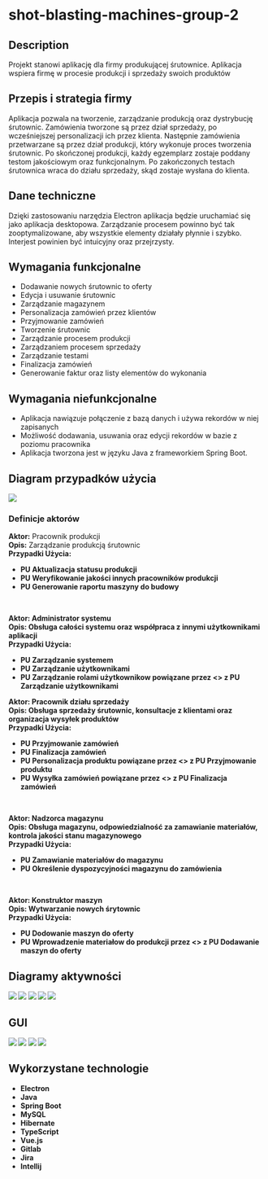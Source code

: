 # shot-blasting-machines-group-2

## Description
Projekt stanowi aplikację dla firmy produkującej śrutownice. Aplikacja wspiera firmę w procesie produkcji i sprzedaży swoich produktów

## Przepis i strategia firmy
Aplikacja pozwala na tworzenie, zarządzanie produkcją oraz dystrybucję śrutownic. Zamówienia tworzone są przez dział sprzedaży, po wcześniejszej personalizacji ich przez klienta. Następnie zamówienia przetwarzane są przez dział produkcji, który wykonuje proces tworzenia śrutownic. Po skończonej produkcji, każdy egzemplarz zostaje poddany testom jakościowym oraz funkcjonalnym. Po zakończonych testach śrutownica wraca do działu sprzedaży, skąd zostaje wysłana do klienta.

## Dane techniczne
Dzięki zastosowaniu narzędzia Electron aplikacja będzie uruchamiać się jako aplikacja desktopowa. Zarządzanie procesem powinno być tak zooptymalizowane, aby wszystkie elementy działały płynnie i szybko. Interjest powinien być intuicyjny oraz przejrzysty.

## Wymagania funkcjonalne
- Dodawanie nowych śrutownic to oferty
- Edycja i usuwanie śrutownic
- Zarządzanie magazynem
- Personalizacja zamówień przez klientów
- Przyjmowanie zamówień
- Tworzenie śrutownic
- Zarządzanie procesem produkcji
- Zarządzaniem procesem sprzedaży
- Zarządzanie testami
- Finalizacja zamówień
- Generowanie faktur oraz listy elementów do wykonania

## Wymagania niefunkcjonalne
- Aplikacja nawiązuje połączenie z bazą danych i używa rekordów w niej zapisanych
- Możliwość dodawania, usuwania oraz edycji rekordów w bazie z poziomu pracownika
- Aplikacja tworzona jest w języku Java z frameworkiem Spring Boot.

## Diagram przypadków użycia
![](/assets/DPU.png)

### Definicje aktorów
<b>Aktor:</b> Pracownik produkcji<br/>
<b>Opis:</b> Zarządzanie produkcją śrutownic<br/>
<b>Przypadki Użycia:<br/>
- PU Aktualizacja statusu produkcji<br/>
- PU Weryfikowanie jakości innych pracowników produkcji<br/>
- PU Generowanie raportu maszyny do budowy<br/>
<br/>

<b>Aktor:</b> Administrator systemu<br/>
<b>Opis:</b> Obsługa całości systemu oraz współpraca z innymi użytkownikami aplikacji<br/>
<b>Przypadki Użycia:<br/>
- PU Zarządzanie systemem<br/>
- PU Zarządzanie użytkownikami<br/>
- PU Zarządzanie rolami użytkownikow powiązane przez <<extend>> z PU Zarządzanie użytkownikami<br/>

<b>Aktor:</b> Pracownik działu sprzedaży<br/>
<b>Opis:</b> Obsługa sprzedaży śrutownic, konsultacje z klientami oraz organizacja wysyłek produktów<br/>
<b>Przypadki Użycia:<br/>
- PU Przyjmowanie zamówień<br/>
- PU Finalizacja zamówień<br/>
- PU Personalizacja produktu powiązane przez <<include>> z PU Przyjmowanie produktu<br/>
- PU Wysyłka zamówień powiązane przez <<include>> z PU Finalizacja zamówień<br/>
</br>

<b>Aktor:</b> Nadzorca magazynu<br/>
<b>Opis:</b> Obsługa magazynu, odpowiedzialność za zamawianie materiałów, kontrola jakości stanu magazynowego<br/>
<b>Przypadki Użycia:<br/>
- PU Zamawianie materiałów do magazynu<br/>
- PU Określenie dyspozycyjności magazynu do zamówienia<br/>
<br/>

<b>Aktor:</b> Konstruktor maszyn<br/>
<b>Opis:</b> Wytwarzanie nowych śrytownic<br/>
<b>Przypadki Użycia:<br/>
- PU Dodowanie maszyn do oferty<br/>
- PU Wprowadzenie materiałow do produkcji przez <<include>> z PU Dodawanie maszyn do oferty<br/>

## Diagramy aktywności
![](/assets/ActivityDiagram_I.png)
![](/assets/ActivityDiagram_II.png)
![](/assets/ActivityDiagram_III.png)
![](/assets/ActivityDiagram_IV.png)
![](/assets/ActivityDiagram_V.png)

## GUI
![](/assets/profile_GUI.png)
![](/assets/users_GUI.png)
![](/assets/orders_GUI.png)
![](/assets/production_GUI.png)

## Wykorzystane technologie
- Electron
- Java
- Spring Boot
- MySQL
- Hibernate
- TypeScript
- Vue.js
- Gitlab
- Jira
- Intellij